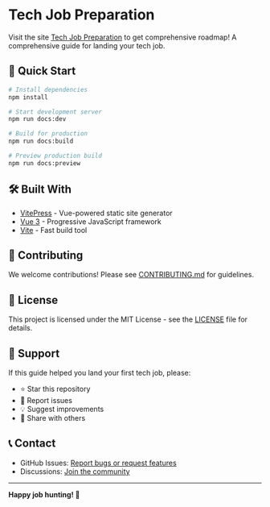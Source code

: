 # Tech Job Preparation
Visit the site  [Tech Job Preparation](https://tanb33r.github.io/tech-job-preparation-bd/) to get  comprehensive roadmap!
A comprehensive guide for landing your tech job.

## 🚀 Quick Start

```bash
# Install dependencies
npm install

# Start development server
npm run docs:dev

# Build for production
npm run docs:build

# Preview production build
npm run docs:preview
```

## 🛠 Built With

- [VitePress](https://vitepress.dev/) - Vue-powered static site generator
- [Vue 3](https://vuejs.org/) - Progressive JavaScript framework
- [Vite](https://vitejs.dev/) - Fast build tool

## 🤝 Contributing

We welcome contributions! Please see [CONTRIBUTING.md](CONTRIBUTING.md) for guidelines.

## 📄 License

This project is licensed under the MIT License - see the [LICENSE](LICENSE) file for details.

## 🌟 Support

If this guide helped you land your first tech job, please:
- ⭐ Star this repository
- 🐛 Report issues
- 💡 Suggest improvements
- 📢 Share with others

## 📞 Contact

- GitHub Issues: [Report bugs or request features](https://github.com/tanb33r/tech-job-preparation-bd/issues)
- Discussions: [Join the community](https://github.com/tanb33r/tech-job-preparation-bd/discussions)

---

**Happy job hunting! 🎉**
